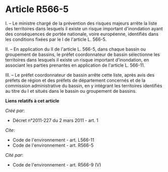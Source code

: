 # Article R566-5

I. – Le ministre chargé de la prévention des risques majeurs arrête la liste des territoires dans lesquels il existe un
risque important d'inondation ayant des conséquences de portée nationale, voire européenne, identifiés dans les conditions
fixées par le I de l'article L. 566-5.

II. – En application du II de l'article L. 566-5, dans chaque bassin ou groupement de bassins, le préfet coordonnateur de
bassin sélectionne les territoires dans lesquels il existe un risque important d'inondation, en associant les parties
prenantes en application de l'article L. 566-11.

III. – Le préfet coordonnateur de bassin arrête cette liste, après avis des préfets de région et des préfets de département
concernés et de la commission administrative du bassin, en y intégrant les territoires identifiés au titre du I et situés
dans le bassin ou groupement de bassins.

**Liens relatifs à cet article**

_Créé par_:

  - Décret n°2011-227 du 2 mars 2011 - art. 1

_Cite_:

  - Code de l'environnement - art. L566-11
  - Code de l'environnement - art. R566-5

_Cité par_:

  - Code de l'environnement - art. R566-9 (V)
